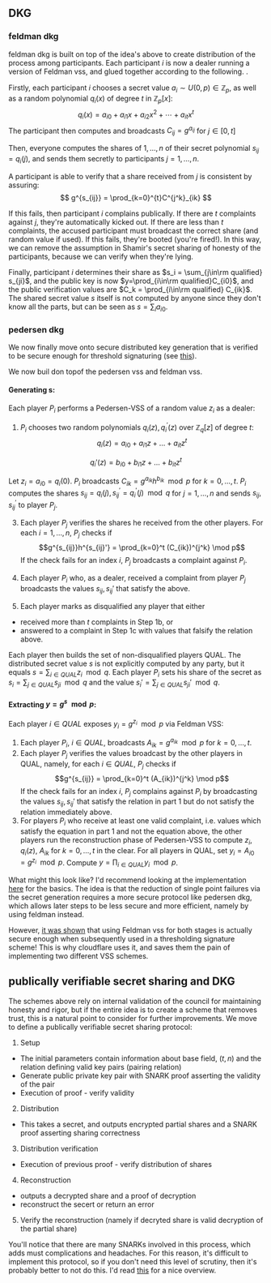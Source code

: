 
## DKG

### feldman dkg

feldman dkg is built on top of the idea's above to create distribution of the process among participants. Each participant $i$ is now a dealer running a version of Feldman vss, and glued together according to the following. .

Firstly, each participant $i$ chooses a secret value $a_i\sim U(0, p)\in\mathbb{Z}_p$, as well as a random polynomial $q_i(x)$ of degree $t$ in $\mathbb{Z}_p[x]$:
$$
q_i(x) = a_{i0} + a_{i1}x + a_{i2}x^2 + \cdots + a_{it}x^t
$$
The participant then computes and broadcasts $C_{ij} = g^{a_{ij}}$ for $j\in[0, t]$

Then, everyone computes the shares of $1,\ldots,n$ of their secret polynomial $s_{ij} = q_i(j)$, and sends them secretly to participants $j=1,\ldots,n$. 

A participant is able to verify that a share received from $j$ is consistent by assuring:
$$
g^{s_{ij}} = \prod_{k=0}^{t}C^{j^k}_{ik}
$$

If this fails, then participant $i$ complains publically. If there are $t$ complaints against $j$, they're automatically kicked out. If there are less than $t$ complaints, the accused participant must broadcast the correct share (and random value if used). If this fails, they're booted (you're fired!). In this way, we can remove the assumption in Shamir's secret sharing of honesty of the participants, because we can verify when they're lying.

Finally, participant $i$ determines their share as $s_i = \sum_{j\in\rm qualified} s_{ji}$, and the public key is now $y=\prod_{i\in\rm qualified}C_{i0}$, and the public verification values are $C_k = \prod_{i\in\rm qualified} C_{ik}$. The shared secret value $s$ itself is not computed by anyone since they don't know all the parts, but can be seen as $s=\sum_i a_{i0}$. 

### pedersen dkg

We now finally move onto secure distributed key generation that is verified to be secure enough for threshold signaturing (see [this](https://link.springer.com/content/pdf/10.1007/3-540-48910-X_21.pdf)). 

We now buil don topof the pedersen vss and feldman vss.

#### Generating s:

Each player $P_i$ performs a Pedersen-VSS of a random value $z_i$ as a dealer:
1.  $P_i$ chooses two random polynomials $q_i(z), q_i^\prime(z)$ over $\mathbb{Z}_q[z]$ of degree $t$:
$$q_i(z) = a_{i0} + a_{i1}z + \ldots + a_{it}z^t$$

$$q_i'(z) = b_{i0} + b_{i1}z + \ldots + b_{it}z^t$$

Let $z_i = a_{i0} = q_i(0)$. $P_i$ broadcasts $C_{ik} = g^{a_{ik}}h^{b_{ik}} \mod p$ for $k = 0,\ldots,t$. $P_i$ computes the shares $s_{ij} = q_i(j), s_{ij}^\prime = q_i^\prime(j) \mod q$ for $j = 1,\ldots,n$ and sends $s_{ij}, s_{ij}^\prime$ to player $P_j$.

3.  Each player $P_j$ verifies the shares he received from the other players. For each $i = 1,\ldots,n$, $P_j$ checks if
$$g^{s_{ij}}h^{s_{ij}'} = \prod_{k=0}^t (C_{ik})^{j^k} \mod p$$ 
If the check fails for an index $i$, $P_j$ broadcasts a complaint against $P_i$.

4.  Each player $P_i$ who, as a dealer, received a complaint from player $P_j$ broadcasts the values $s_{ij}, s_{ij}'$ that satisfy the above.
5.  Each player marks as disqualified any player that either
- received more than $t$ complaints in Step 1b, or
- answered to a complaint in Step 1c with values that falsify the relation above.
  
Each player then builds the set of non-disqualified players QUAL. The distributed secret value $s$ is not explicitly computed by any party, but it equals $s = \sum_{i \in QUAL} z_i \mod q$. Each player $P_i$ sets his share of the secret as $s_i = \sum_{j \in QUAL} s_{ji} \mod q$ and the value $s_i' = \sum_{j \in QUAL} s_{ji}' \mod q$.

#### Extracting $y = g^s \mod p$:

Each player $i \in QUAL$ exposes $y_i = g^{z_i} \mod p$ via Feldman VSS:

1.  Each player $P_i$, $i \in QUAL$, broadcasts $A_{ik} = g^{a_{ik}} \mod p$ for $k = 0,\ldots,t$.
2.  Each player $P_j$ verifies the values broadcast by the other players in QUAL, namely, for each $i \in QUAL$, $P_j$ checks if
$$g^{s_{ij}} = \prod_{k=0}^t (A_{ik})^{j^k} \mod p$$
If the check fails for an index $i$, $P_j$ complains against $P_i$ by broadcasting the values $s_{ij}, s_{ij}'$ that satisfy the relation in part 1 but do not satisfy the relation immediately above.
3.  For players $P_i$ who receive at least one valid complaint, i.e. values which satisfy the equation in part 1 and not the equation above, the other players run the reconstruction phase of Pedersen-VSS to compute $z_i$, $q_i(z)$, $A_{ik}$ for $k = 0,\ldots,t$ in the clear. For all players in QUAL, set $y_i = A_{i0} = g^{z_i} \mod p$. Compute $y = \prod_{i \in QUAL} y_i \mod p$.

What might this look like? I'd recommend looking at the implementation [here](https://docs.rs/secret_sharing_and_dkg/latest/src/secret_sharing_and_dkg/pedersen_dvss.rs.html#1-341) for the basics. The idea is that the reduction of single point failures via the secret generation requires a more secure protocol like pedersen dkg, which allows later steps to be less secure and more efficient, namely by using feldman instead.

However, [it was shown](https://www.researchgate.net/publication/2558744_Revisiting_the_Distributed_Key_Generation_for_Discrete-Log_Based_Cryptosystems) that using Feldman vss for both stages is actually secure enough when subsequently used in a thresholding signature scheme! This is why cloudflare uses it, and saves them the pain of implementing two different VSS schemes.


## publically verifiable secret sharing and DKG

The schemes above rely on internal validation of the council for maintaining honesty and rigor, but if the entire idea is to create a scheme that removes trust, this is a natural point to consider for further improvements. We move to define a publically verifiable secret sharing protocol:

1. Setup
  - The initial parameters contain information about base field, $(t,n)$ and the relation defining valid key pairs (pairing relation)
  - Generate public private key pair with SNARK proof asserting the validity of the pair
  - Execution of proof - verify validity

2. Distribution
  - This takes a secret, and outputs encrypted partial shares and a SNARK proof asserting sharing correctness
3. Distribution verification
  - Execution of previous proof - verify distribution of shares
4. Reconstruction
  - outputs a decrypted share and a proof of decryption
  - reconstruct the secert or return an error
5. Verify the reconstruction (namely if decryted share is valid decryption of the partial share)

You'll notice that there are many SNARKs involved in this process, which adds must complications and headaches. For this reason, it's difficult to implement this protocol, so if you don't need this level of scrutiny, then it's probably better to not do this. I'd read [this](https://eprint.iacr.org/2023/1651.pdf) for a nice overview.
